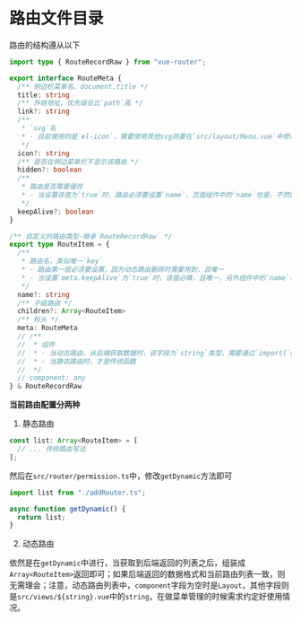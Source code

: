 # 路由文件目录

路由的结构遵从以下

```ts
import type { RouteRecordRaw } from "vue-router";

export interface RouteMeta {
  /** 侧边栏菜单名、document.title */
  title: string
  /** 外链地址，优先级会比`path`高 */
  link?: string
  /** 
   * `svg`名
   * - 目前使用的是`el-icon`，需要使用其他svg则要在`src/layout/Menu.vue`中修改
   */
  icon?: string
  /** 是否在侧边菜单栏不显示该路由 */
  hidden?: boolean
  /**
   * 路由是否需要缓存
   * - 当设置该值为`true`时，路由必须要设置`name`，页面组件中的`name`也是，不然路由缓存不生效
   */
  keepAlive?: boolean
}

/** 自定义的路由类型-继承`RouteRecordRaw` */
export type RouteItem = {
  /**
   * 路由名，类似唯一`key`
   * - 路由第一层必须要设置，因为动态路由删除时需要用到，且唯一
   * - 当设置`meta.keepAlive`为`true`时，该值必填，且唯一，另外组件中的`name`也需要对应的同步设置，不然路由缓存不生效
   */
  name?: string
  /** 子级路由 */
  children?: Array<RouteItem>
  /** 标头 */
  meta: RouteMeta
  // /**
  //  * 组件
  //  * - 当动态路由，从后端获取数据时，该字段为`string`类型，需要通过`import(`@/views/${component}.vue`)`
  //  * - 当静态路由时，才是传统函数
  //  */
  // component: any
} & RouteRecordRaw
```

**当前路由配置分两种**

1. 静态路由

```ts
const list: Array<RouteItem> = [
  // ... 传统路由写法
];
```

然后在`src/router/permission.ts`中，修改`getDynamic`方法即可

```ts
import list from "./addRouter.ts";

async function getDynamic() {
  return list;
}
```

2. 动态路由

依然是在`getDynamic`中进行，当获取到后端返回的列表之后，组装成`Array<RouteItem>`返回即可；如果后端返回的数据格式和当前路由列表一致，则无需理会；注意，动态路由列表中，`component`字段为空时是`Layout`，其他字段则是`src/views/${string}.vue`中的`string`，在做菜单管理的时候需求约定好使用情况。
